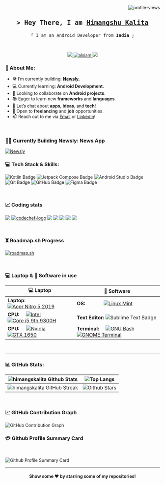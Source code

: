 <p align="right"> <img src="https://komarev.com/ghpvc/?username=himangskalita&label=Views&color=blue&style=plastic&style=for-the-badge" alt="profile-views" /> </p>

<!-- Intro  -->
<h2 align="center">
        <samp>&gt; Hey There, I am
                <b><a target="_blank" href="#">Himangshu Kalita</a></b>
        </samp>
</h2>

<p align="center"> 
  <samp>
    「 I am an Android Developer from <b>India</b> 」
    <br>
  </samp>
</p>

<br/>

<p align="center">

<!--
 <a href="https://alsiam.com" target="blank">
  <img src="https://img.shields.io/badge/Website-DC143C?style=for-the-badge&logo=medium&logoColor=white" alt="alsiam" />
 </a> -->

 <a href="mailto:officalghosling@gmail.com" target="_blank">
  <img src="https://img.shields.io/badge/Gmail-D14836?style=for-the-badge&logo=gmail&logoColor=white"/>
 </a>
 <a href="https://linkedin.com/in/himangskalita" target="_blank">
  <img src="https://img.shields.io/badge/LinkedIn-0077B5?style=for-the-badge&logo=linkedin&logoColor=white" alt="alsiam"/>
 </a>
 <!-- <a href="https://dev.to/alsiam" target="_blank">
  <img src="https://img.shields.io/badge/dev.to-0A0A0A?style=for-the-badge&logo=dev.to&logoColor=white" alt="alsiam" />
 </a> -->
 <a href="https://twitter.com/himangskalita" target="_blank">
  <img src="https://img.shields.io/badge/Twitter-000000?style=for-the-badge&logo=x&logoColor=white" />
 </a>
 <!-- <a href="https://instagram.com/himangskalita" target="_blank">
  <img src="https://img.shields.io/badge/Instagram-fe4164?style=for-the-badge&logo=instagram&logoColor=white" alt="alsiam" />
 </a>  -->
 <!-- <a href="https://facebook.com/himangskalita" target="_blank">
  <img src="https://img.shields.io/badge/Facebook-20BEFF?&style=for-the-badge&logo=facebook&logoColor=white" alt="alsiam"  />
  </a>  -->
   <!-- <a href="(https://youtube.com/" target="_blank">
  <img src="https://img.shields.io/badge/YouTube-FF0000?style=for-the-badge&logo=youtube&logoColor=white" alt="alsiam"  />
  </a>  -->
</p>

<!-- [![Gmail](https://img.shields.io/badge/Gmail-D14836?style=for-the-badge&logo=gmail&logoColor=white)](mailto:officalghosling@gmail.com)
[![LinkedIn](https://img.shields.io/badge/LinkedIn-0077B5?style=for-the-badge&logo=linkedin&logoColor=white)](https://www.linkedin.com/in/himangskalita)
[![Twitter](https://img.shields.io/badge/Twitter-1DA1F2?style=for-the-badge&logo=twitter&logoColor=white)](https://twitter.com/himangskalita)
[![YouTube](https://img.shields.io/badge/YouTube-FF0000?style=for-the-badge&logo=youtube&logoColor=white)](https://youtube.com/) -->

<!--
<h1 align="center">Hi <img src="https://raw.githubusercontent.com/nixin72/nixin72/master/wave.gif"
         alt="Waving hand animated gif"
         height="45"
         width="45" />, I'm Himangshu Kalita</h1>
<h3 align="center">An Android Developer from India</h3> -->

### 💫 About Me:

- 🛠️ I’m currently building: **[Newsly](https://github.com/himangsKalita/newsly)**.
- 💻 Currently learning: **Android Development**.
- 🤝 Looking to collaborate on **Android projects**.
- 📚 Eager to learn new **frameworks** and **languages**.
  <!-- - 🤔 I’m seeking help with Web3. -->
- 💬 Let’s chat about **apps**, **ideas**, and **tech**!
- 💼 Open to **freelancing** and **job** opportunities.
- 📫 Reach out to me via [Email](mailto:officalghosling@gmail.com) or [LinkedIn](https://www.linkedin.com/in/himangskalita)!
<!-- - ⚡ Transforming ideas into code, one commit at a time. -->

<br>

### 👨‍💻 Currently Building Newsly: News App

[![Newsly](https://github-readme-stats.vercel.app/api/pin/?username=himangskalita&repo=newsly)](https://github.com/himangskalita/newsly)
<br>

### 💻 Tech Stack & Skills:

![Kotlin Badge](https://img.shields.io/badge/Kotlin-7F52FF?logo=kotlin&logoColor=fff&style=for-the-badge) ![Jetpack Compose Badge](https://img.shields.io/badge/Jetpack%20Compose-4285F4?logo=jetpackcompose&logoColor=fff&style=for-the-badge) ![Android Studio Badge](https://img.shields.io/badge/Android%20Studio-3DDC84?logo=androidstudio&logoColor=fff&style=for-the-badge) ![Git Badge](https://img.shields.io/badge/Git-F05032?logo=git&logoColor=fff&style=for-the-badge) ![GitHub Badge](https://img.shields.io/badge/GitHub-181717?logo=github&logoColor=fff&style=for-the-badge) ![Figma Badge](https://img.shields.io/badge/Figma-F24E1E?logo=figma&logoColor=fff&style=for-the-badge)

<br>

### 📈 Coding stats

<p align="left">
<a href="https://leetcode.com/Himangskalita/" target="blank"><img align="center" src="https://img.shields.io/badge/LeetCode-FFA116?logo=leetcode&logoColor=fff&style=for-the-badge"/></a>
<a href="https://www.codechef.com/users/himangskalita" target="blank"><img align="center" src="https://img.shields.io/badge/Codechef-%23B92B27.svg?&style=for-the-badge&logo=Codechef&logoColor=white" alt="codechef-logo"/></a>
<a href="https://codeforces.com/profile/ghosling" target="blank"><img align="center" src="https://img.shields.io/badge/Codeforces-445f9d?style=for-the-badge&logo=Codeforces&logoColor=white" /></a>
<a href="https://www.hackerrank.com/HimangsKalita" target="blank"><img align="center" src="https://img.shields.io/badge/-Hackerrank-2EC866?style=for-the-badge&logo=HackerRank&logoColor=white" /></a>
<a href="https://www.hackerearth.com/@himangskalita/" target="blank"><img align="center" src="https://img.shields.io/badge/HackerEarth-2C3454?logo=hackerearth&logoColor=fff&style=for-the-badge" /></a>
<a href="https://www.geeksforgeeks.org/user/himangskalita/" target="blank"><img align="center" src="https://img.shields.io/badge/GeeksforGeeks-2F8D46?logo=geeksforgeeks&logoColor=fff&style=for-the-badge" /></a>
<a href="https://takeuforward.org/profile/himangskalita" target="blank"><img align="center" src="https://img.shields.io/badge/TUF-D41F30?logo=tuf&logoColor=fff&style=for-the-badge" /></a>
</p>

<br>

### ⏳ **Roadmap.sh** Progress

[![roadmap.sh](https://roadmap.sh/card/wide/66ee3025e80161c4cbd163b1?variant=light&roadmaps=datastructures-and-algorithms%2Candroid%2Clinux)](https://roadmap.sh)

<br>

### 💻 Laptop & 🚀 Software in use

<!-- [![Linux Mint](https://img.shields.io/badge/Linux_Mint-87CF3E?style=for-the-badge&logo=linux-mint&logoColor=white)](https://linuxmint.com/)[![Acer Nitro 5 2019](https://img.shields.io/badge/Acer_Nitro_5_2019-FF091A?style=for-the-badge&logo=windows&logoColor=white)](https://www.acer.com/ca-en/laptops/nitro/nitro-5/pdp/NH.Q59AA.002)
[![Intel](https://img.shields.io/badge/Intel-0071C5?style=for-the-badge&logo=intel&logoColor=white)](https://www.intel.com)[![Core i5 9th 9300H](https://img.shields.io/badge/Core_i5_9th_9300H-3797DD?style=for-the-badge&logo=windows&logoColor=black)](https://ark.intel.com/content/www/us/en/ark/products/191075/intel-core-i5-9300h-processor-8m-cache-up-to-4-10-ghz.html)
[![Nvidia](https://img.shields.io/badge/Nvidia-76B900?style=for-the-badge&logo=intel&logoColor=white)](https://www.nvidia.com/)[![GTX 1650](https://img.shields.io/badge/GTX_1650-8CBD24?style=for-the-badge&logo=windows&logoColor=black)](https://ark.intel.com/content/www/us/en/ark/products/191075/intel-core-i5-9300h-processor-8m-cache-up-to-4-10-ghz.html)

<br>

#### 👨‍💻 Favorite Code Editor and Terminal in use

![Sublime Text Badge](https://img.shields.io/badge/Sublime%20Text-FF9800?logo=sublimetext&logoColor=fff&style=for-the-badge)
[![GNU Bash](https://img.shields.io/badge/GNU%20Bash-000000?style=for-the-badge&logo=GNU%20Bash&logoColor=white)](https://www.gnu.org/software/bash/)[![GNU Bash](https://img.shields.io/badge/GNOME_Terminal-4b4b4b?style=for-the-badge&logo=windows&logoColor=black)](https://wiki.gnome.org/Apps/Terminal) -->

| 💻 Laptop                                                                                                                                                                                                                                                                                                                                                                                            | 🚀 Software                                                                                                                                                                                                                                                                                                                                   |
| ---------------------------------------------------------------------------------------------------------------------------------------------------------------------------------------------------------------------------------------------------------------------------------------------------------------------------------------------------------------------------------------------------- | --------------------------------------------------------------------------------------------------------------------------------------------------------------------------------------------------------------------------------------------------------------------------------------------------------------------------------------------- |
| **Laptop:** [![Acer Nitro 5 2019](https://img.shields.io/badge/Acer_Nitro_5_2019-FF091A?style=for-the-badge&logo=windows&logoColor=white)](https://www.acer.com/ca-en/laptops/nitro/nitro-5/pdp/NH.Q59AA.002)                                                                                                                                                                                        | **OS:** &nbsp; &nbsp; &nbsp; &nbsp; &nbsp; &nbsp; &nbsp;[![Linux Mint](https://img.shields.io/badge/Linux_Mint-87CF3E?style=for-the-badge&logo=linux-mint&logoColor=white)](https://linuxmint.com/)                                                                                                                                           |
| **CPU:** &nbsp; &nbsp; [![Intel](https://img.shields.io/badge/Intel-0071C5?style=for-the-badge&logo=intel&logoColor=white)](https://www.intel.com)[![Core i5 9th 9300H](https://img.shields.io/badge/Core_i5_9300H-3797DD?style=for-the-badge&logo=windows&logoColor=black)](https://ark.intel.com/content/www/us/en/ark/products/191075/intel-core-i5-9300h-processor-8m-cache-up-to-4-10-ghz.html) | **Text Editor:** ![Sublime Text Badge](https://img.shields.io/badge/Sublime%20Text-FF9800?logo=sublimetext&logoColor=fff&style=for-the-badge)                                                                                                                                                                                                 |
| **GPU:** &nbsp; &nbsp; [![Nvidia](https://img.shields.io/badge/Nvidia-76B900?style=for-the-badge&logo=intel&logoColor=white)](https://www.nvidia.com/)[![GTX 1650](https://img.shields.io/badge/GTX_1650-8CBD24?style=for-the-badge&logo=windows&logoColor=black)](https://www.techpowerup.com/gpu-specs/geforce-gtx-1650.c3366)                                                                     | **Terminal:** &nbsp; &nbsp; [![GNU Bash](https://img.shields.io/badge/GNU_Bash-000000?style=for-the-badge&logo=GNU%20Bash&logoColor=white)](https://www.gnu.org/software/bash/)[![GNOME Terminal](https://img.shields.io/badge/GNOME_TERMINAL-4b4b4b?style=for-the-badge&logo=windows&logoColor=black)](https://wiki.gnome.org/Apps/Terminal) |

<br>
<hr>

### 📊 GitHub Stats:

<!-- ![himangskalita's Trophies](https://github-profile-trophy.vercel.app/?username=himangskalita&theme=light)

![himangskalita's Stats](https://github-readme-stats.vercel.app/api?username=himangskalita&theme=default&show_icons=true&hide_border=false&count_private=true)

![himangskalita's Streak](https://github-readme-streak-stats.herokuapp.com/?user=himangskalita&theme=default&hide_border=false)

![himangskalita's Top Languages](https://github-readme-stats.vercel.app/api/top-langs/?username=himangskalita&theme=default&show_icons=true&hide_border=false&layout=compact) -->

| ![himangskalita Github Stats](https://github-readme-stats.vercel.app/api?username=himangskalita&show_icons=true&theme=default) | ![Top Langs](https://github-readme-stats.vercel.app/api/top-langs/?username=himangskalita&langs_count=8&theme=default&layout=compact) |
| ------------------------------------------------------------------------------------------------------------------------------ | ------------------------------------------------------------------------------------------------------------------------------------- |
| ![himangskalita GitHub Streak](https://github-readme-streak-stats.herokuapp.com/?user=himangskalita&theme=default)             | ![Github Stars](http://github-profile-summary-cards.vercel.app/api/cards/productive-time?username=himangskalita&theme=default)        |

<br>

### 📈 GitHub Contribution Graph

![GitHub Contribution Graph](https://github-readme-activity-graph.vercel.app/graph?username=himangskalita&theme=vue)
<br>

### 💳 Github Profile Summary Card

<br>

![Github Profile Summary Card](https://github-profile-summary-cards.vercel.app/api/cards/profile-details?username=himangskalita&theme=github)
<br>

<hr>
<div align="center">

#### Show some ❤️ by starring some of my repositories!

</div>

